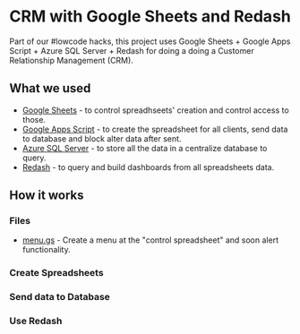 # CRM with Google Sheets and Redash

Part of our #lowcode hacks, this project uses Google Sheets + Google Apps Script + Azure SQL Server + Redash for doing a doing a Customer Relationship Management (CRM).

## What we used
  - [Google Sheets](https://www.google.com/sheets/about/) - to control spreadhseets' creation and control access to those.
  - [Google Apps Script](https://developers.google.com/apps-script/) - to create the spreadsheet for all clients, send data to database and block alter data after sent.
  - [Azure SQL Server](https://azure.microsoft.com/en-us/services/sql-database/) - to store all the data in a centralize database to query.
  - [Redash](https://redash.io/) - to query and build dashboards from all spreadsheets data.
  
## How it works

### Files
  - [menu.gs](https://github.com/products-and-hacks/CRM-with-Google-Sheets-and-Redash/blob/master/menu.gs) - Create a menu at the "control spreadsheet" and soon alert functionality. 

### Create Spreadsheets

### Send data to Database

### Use Redash

